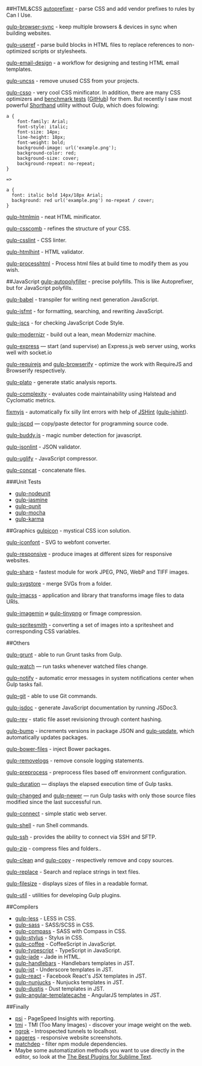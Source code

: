 ##HTML&CSS
[autoprefixer](https://github.com/postcss/autoprefixer) - parse CSS and add vendor prefixes to rules by Can I Use.

[gulp-browser-sync](https://github.com/BrowserSync/gulp-browser-sync) - keep multiple browsers & devices in sync when building websites.

[gulp-useref](https://github.com/jonkemp/gulp-useref) - parse build blocks in HTML files to replace references to non-optimized scripts or stylesheets.

[gulp-email-design](https://github.com/alexshk/gulp-email-design) - a workflow for designing and testing HTML email templates.

[gulp-uncss](https://github.com/addyosmani/gulp-uncss-task) - remove unused CSS from your projects.

[gulp-csso](https://github.com/ben-eb/gulp-csso) - very cool CSS minificator. In addition, there are many CSS optimizers and [benchmark tests](http://goalsmashers.github.io/css-minification-benchmark/) ([GitHub](https://github.com/GoalSmashers/css-minification-benchmark)) for them. But recently I saw most powerful [Shorthand](https://github.com/frankmarineau/shorthand) utility without Gulp, which does folowing:

	a {
		font-family: Arial;
		font-style: italic;
		font-size: 14px;
		line-height: 18px;
		font-weight: bold;
		background-image: url('example.png');
		background-color: red;
		background-size: cover;
		background-repeat: no-repeat;
	}

	=>

    a {
      font: italic bold 14px/18px Arial;
      background: red url('example.png') no-repeat / cover;
    }

[gulp-htmlmin](https://github.com/jonschlinkert/gulp-htmlmin) - neat HTML minificator.

[gulp-csscomb](https://github.com/koistya/gulp-csscomb) - refines the structure of your CSS.

[gulp-csslint](https://www.npmjs.com/package/gulp-csslint) - CSS linter.

[gulp-htmlhint](https://github.com/bezoerb/gulp-htmlhint) - HTML validator.

[gulp-processhtml](https://www.npmjs.com/package/gulp-processhtml) - Process html files at build time to modify them as you wish.

##JavaScript
[gulp-autopolyfiller](https://github.com/azproduction/gulp-autopolyfiller) - precise polyfills. This is like Autoprefixer, but for JavaScript polyfills.

[gulp-babel](https://github.com/babel/gulp-babel) - transpiler for writing next generation JavaScript.

[gulp-jsfmt](https://www.npmjs.com/package/gulp-jsfmt) - for formatting, searching, and rewriting JavaScript.

[gulp-jscs](https://github.com/jscs-dev/gulp-jscs) - for checking JavaScript Code Style.

[gulp-modernizr](https://github.com/doctyper/gulp-modernizr) - build out a lean, mean Modernizr machine.

[gulp-express](https://github.com/gimm/gulp-express) — start (and supervise) an Express.js web server using, works well with socket.io

[gulp-requirejs](https://github.com/robinthrift/gulp-requirejs) and [gulp-browserify](https://github.com/deepak1556/gulp-browserify) - optimize the work with RequireJS and Browserify respectively.

[gulp-plato](https://github.com/sindresorhus/gulp-plato) - generate static analysis reports.

[gulp-complexity](https://github.com/alexeyraspopov/gulp-complexity) - evaluates code maintainability using Halstead and Cyclomatic metrics.

[fixmyjs](https://github.com/kirjs/gulp-fixmyjs) - automatically fix silly lint errors with help of [JSHint](http://jshint.com/) ([gulp-jshint](https://github.com/spalger/gulp-jshint)).

[gulp-jscpd](https://github.com/yannickcr/gulp-jscpd) — copy/paste detector for programming source code.

[gulp-buddy.js](https://github.com/Semigradsky/gulp-buddy.js) - magic number detection for javascript.

[gulp-jsonlint](https://github.com/rogeriopvl/gulp-jsonlint)  - JSON validator.

[gulp-uglify](https://github.com/terinjokes/gulp-uglify) - JavaScript compressor.

[gulp-concat](https://github.com/wearefractal/gulp-concat) - concatenate files.

###Unit Tests
* [gulp-nodeunit](https://github.com/kjvalencik/gulp-nodeunit)
* [gulp-jasmine](https://github.com/sindresorhus/gulp-jasmine)
* [gulp-qunit](https://github.com/jonkemp/gulp-qunit)
* [gulp-mocha](https://github.com/sindresorhus/gulp-mocha)
* [gulp-karma](https://github.com/karma-runner/gulp-karma)

##Graphics
[gulpicon](https://github.com/wakayama-io/gulpicon/) - mystical CSS icon solution.

[gulp-iconfont](https://github.com/nfroidure/gulp-iconfont) - SVG to webfont converter.

[gulp-responsive](https://github.com/mahnunchik/gulp-responsive) - produce images at different sizes for responsive websites.

[gulp-sharp](https://github.com/rizalp/gulp-sharp) - fastest module for work JPEG, PNG, WebP and TIFF images.

[gulp-svgstore](https://github.com/w0rm/gulp-svgstore) - merge SVGs from a folder.

[gulp-imacss](https://github.com/akoenig/imacss) - application and library that transforms image files to data URIs.

[gulp-imagemin](https://github.com/sindresorhus/gulp-imagemin) и [gulp-tinypng](https://github.com/creativeaura/gulp-tinypng) or fimage compression.

[gulp-spritesmith](https://github.com/otouto/gulp-spritesmith) - converting a set of images into a spritesheet and corresponding CSS variables.


##Others

[gulp-grunt](https://github.com/gratimax/gulp-grunt) - able to run Grunt tasks from Gulp.

[gulp-watch](https://github.com/floatdrop/gulp-watch) — run tasks whenever watched files change.

[gulp-notify](https://github.com/mikaelbr/gulp-notify) - automatic error messages in system notifications center when Gulp tasks fail.

[gulp-git](https://github.com/stevelacy/gulp-git) - able to use Git commands.

[gulp-jsdoc](https://github.com/jsBoot/gulp-jsdoc) - generate JavaScript documentation by running JSDoc3.

[gulp-rev](https://github.com/sindresorhus/gulp-rev) - static file asset revisioning through content hashing.

[gulp-bump](https://github.com/stevelacy/gulp-bump) - increments versions in package JSON and [gulp-update](https://github.com/tounano/gulp-update), which automatically updates packages.

[gulp-bower-files](https://github.com/ck86/gulp-bower-files) - inject Bower packages.

[gulp-removelogs](https://github.com/hemanth/gulp-removelogs) - remove console logging statements.

[gulp-preprocess](https://github.com/jas/gulp-preprocess) - preprocess files based off environment configuration.

[gulp-duration](https://github.com/hughsk/gulp-duration) — displays the elapsed execution time of Gulp tasks.

[gulp-changed](https://github.com/sindresorhus/gulp-changed) and [gulp-newer](https://www.npmjs.com/package/gulp-newer) — run Gulp tasks with only those source files modified since the last successful run.

[gulp-connect](https://github.com/avevlad/gulp-connect) - simple static web server.

[gulp-shell](https://github.com/sun-zheng-an/gulp-shell) - run Shell commands.

[gulp-ssh](https://github.com/teambition/gulp-ssh) - provides the ability to connect via SSH and SFTP.

[gulp-zip](https://www.npmjs.com/package/gulp-zip) - compress files and folders..

[gulp-clean](https://github.com/peter-vilja/gulp-clean) and [gulp-copy](https://github.com/klaascuvelier/gulp-copy) - respectively remove and copy sources.

[gulp-replace](https://www.npmjs.com/package/gulp-replace) - Search and replace strings in text files.

[gulp-filesize](https://github.com/Metrime/gulp-filesize) - displays sizes of files in a readable format.

[gulp-util](https://github.com/gulpjs/gulp-util) - utilities for developing Gulp plugins.

##Compilers
* [gulp-less](https://github.com/plus3network/gulp-less) - LESS in CSS.
* [gulp-sass](https://github.com/dlmanning/gulp-sass) - SASS/SCSS in СSS.
* [gulp-compass](https://github.com/appleboy/gulp-compass) - SASS with Compass in CSS.
* [gulp-stylus](https://github.com/LearnBoost/stylus) - Stylus in CSS.
* [gulp-coffee](https://github.com/wearefractal/gulp-coffee) - CoffeeScript in JavaScript.
* [gulp-typescript](https://github.com/ivogabe/gulp-typescript) - TypeScript in JavaScript.
* [gulp-jade](https://github.com/phated/gulp-jade) - Jade in HTML.
* [gulp-handlebars](https://github.com/lazd/gulp-handlebars) - Handlebars templates in JST.
* [gulp-jst](https://github.com/rdmurphy/gulp-jst) - Underscore templates in JST.
* [gulp-react](https://github.com/sindresorhus/gulp-react) - Facebook React's JSX templates in JST.
* [gulp-nunjucks](https://github.com/sindresorhus/gulp-nunjucks) - Nunjucks templates in JST.
* [gulp-dustjs](https://github.com/sindresorhus/gulp-dust) - Dust templates in JST.
* [gulp-angular-templatecache](https://github.com/miickel/gulp-angular-templatecache) - AngularJS templates in JST.

##Finally
* [psi](https://github.com/addyosmani/psi) - PageSpeed Insights with reporting.
* [tmi](https://github.com/addyosmani/tmi) -  TMI (Too Many Images) - discover your image weight on the web.
* [ngrok](https://ngrok.com/) - Introspected tunnels to localhost.
* [pageres](https://github.com/sindresorhus/pageres) - responsive website screenshots.
* [matchdep](https://github.com/tkellen/node-matchdep) -  filter npm module dependencies.
* Maybe some automatization methods you want to use directly in the editor, so look at the [The Best Plugins for Sublime Text](http://ipestov.com/the-best-plugins-for-sublime-text/).
